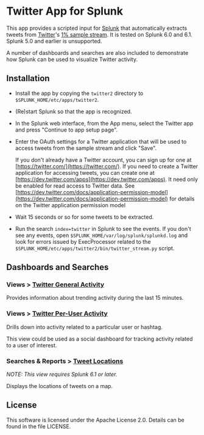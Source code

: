 # Twitter App for Splunk

This app provides a scripted input for [Splunk](http://www.splunk.com/) that
automatically extracts tweets from [Twitter](https://twitter.com/)'s [1% sample
stream](https://dev.twitter.com/docs/api/1.1/get/statuses/sample).
It is tested on Splunk 6.0 and 6.1. Splunk 5.0 and earlier is unsupported.

A number of dashboards and searches are also included to demonstrate how Splunk
can be used to visualize Twitter activity.

## Installation

* Install the app by copying the `twitter2` directory to
  `$SPLUNK_HOME/etc/apps/twitter2`.

* (Re)start Splunk so that the app is recognized.

* In the Splunk web interface, from the App menu, select the Twitter app
  and press "Continue to app setup page".

* Enter the OAuth settings for a Twitter application that will be used to access
  tweets from the sample stream and click "Save".

  If you don't already have a Twitter account, you can sign up for one at
  [https://twitter.com/](https://twitter.com/). If you need to create a Twitter
  application for accessing tweets, you can create one at
  [https://dev.twitter.com/apps](https://dev.twitter.com/apps). It need only be
  enabled for read access to Twitter data. See
  [https://dev.twitter.com/docs/application-permission-model](https://dev.twitter.com/docs/application-permission-model)
  for details on the Twitter application permission model

* Wait 15 seconds or so for some tweets to be extracted.

* Run the search `index=twitter` in Splunk to see the events. If you don't see
  any events, open `$SPLUNK_HOME/var/log/splunk/splunkd.log` and look for errors
  issued by ExecProcessor related to the
  `$SPLUNK_HOME/etc/apps/twitter2/bin/twitter_stream.py` script.

## Dashboards and Searches

### Views > <u>Twitter General Activity</u>

Provides information about trending activity during the last 15 minutes.

### Views > <u>Twitter Per-User Activity</u>

Drills down into activity related to a particular user or hashtag.

This view could be used as a social dashboard for tracking activity related to a
user of interest.

### Searches & Reports > <u>Tweet Locations</u>

_NOTE: This view requires Splunk 6.1 or later._

Displays the locations of tweets on a map.

## License

This software is licensed under the Apache License 2.0. Details can be found in
the file LICENSE.
